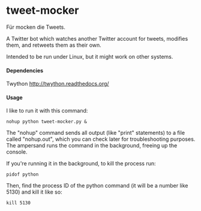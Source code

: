tweet-mocker
============

Für mocken die Tweets.

A Twitter bot which watches another Twitter account for tweets, modifies them, and retweets them as their own.

Intended to be run under Linux, but it might work on other systems.

#### Dependencies

Twython http://twython.readthedocs.org/

#### Usage

I like to run it with this command:

    nohup python tweet-mocker.py &
    
The "nohup" command sends all output (like "print" statements) to a file called "nohup.out", which you can check later for troubleshooting purposes. The ampersand runs the command in the background, freeing up the console.

If you're running it in the background, to kill the process run:

    pidof python
    
Then, find the process ID of the python command (it will be a number like 5130) and kill it like so:

    kill 5130

